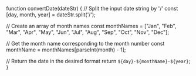 function convertDate(dateStr) {
  // Split the input date string by '/'
  const [day, month, year] = dateStr.split('/');
  
  // Create an array of month names
  const monthNames = ["Jan", "Feb", "Mar", "Apr", "May", "Jun", "Jul", "Aug", "Sep", "Oct", "Nov", "Dec"];
  
  // Get the month name corresponding to the month number
  const monthName = monthNames[parseInt(month) - 1];
  
  // Return the date in the desired format
  return `${day}-${monthName}-${year}`;
}
